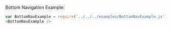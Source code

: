 Bottom Navigation Example:

```js
var BottomNavExample = require('../../../examples/BottomNavExample.js').default;
<BottomNavExample />
```
